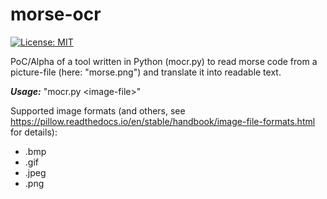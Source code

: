 # morse-ocr
[![License: MIT](https://img.shields.io/badge/License-MIT-yellow.svg)](https://opensource.org/licenses/MIT)

PoC/Alpha of a tool written in Python (mocr.py) to read morse code from a picture-file (here: "morse.png") and translate it into readable text.

***Usage:*** "mocr.py \<image-file>"

Supported image formats (and others, see https://pillow.readthedocs.io/en/stable/handbook/image-file-formats.html for details):
* .bmp
* .gif
* .jpeg
* .png
